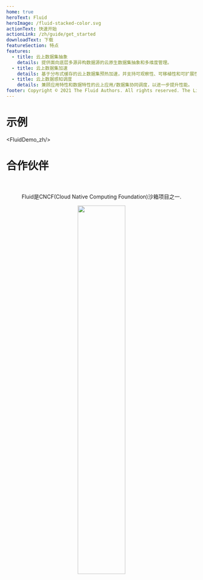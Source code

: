 ```yaml
---
home: true
heroText: Fluid
heroImage: /fluid-stacked-color.svg
actionText: 快速开始
actionLink: /zh/guide/get_started
downloadText: 下载
featureSection: 特点
features:
  - title: 云上数据集抽象
    details: 提供面向底层多源异构数据源的云原生数据集抽象和多维度管理。
  - title: 云上数据集加速
    details: 基于分布式缓存的云上数据集预热加速，并支持可观察性、可移植性和可扩展性。
  - title: 云上数据感知调度
    details: 兼顾应用特性和数据特性的云上应用/数据集协同调度，以进一步提升性能。
footer: Copyright © 2021 The Fluid Authors. All rights reserved. The Linux Foundation has registered trademarks and uses trademarks. For a list of trademarks of The Linux Foundation, please see our Trademark Usage page:https://www.linuxfoundation.org/trademark-usage
---
```

# 示例 

<FluidDemo_zh/>


# 合作伙伴

<FluidUsedBy/>

<br>
<br>

<div align="center">
  Fluid是CNCF(Cloud Native Computing Foundation)沙箱项目之一.<p></p>
  <a href="https://www.cncf.io/">
    <img src="https://ldawns.github.io/test_fluid-web/imgs/CNCF.png" width = "50%" height = "50%"  align=center>
  </a>
</div>